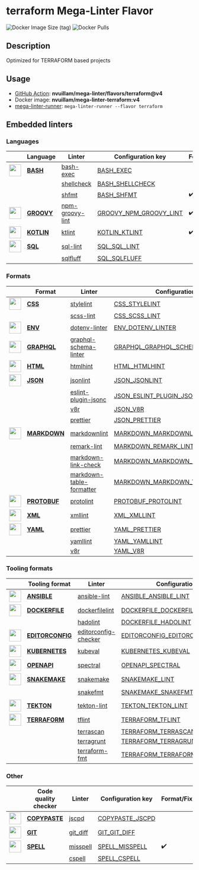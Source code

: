 # terraform Mega-Linter Flavor

![Docker Image Size (tag)](https://img.shields.io/docker/image-size/nvuillam/mega-linter-terraform/v4)
![Docker Pulls](https://img.shields.io/docker/pulls/nvuillam/mega-linter-terraform)

## Description

Optimized for TERRAFORM based projects

## Usage

- [GitHub Action](https://nvuillam.github.io/mega-linter/installation/#github-action): **nvuillam/mega-linter/flavors/terraform@v4**
- Docker image: **nvuillam/mega-linter-terraform:v4**
- [mega-linter-runner](https://nvuillam.github.io/mega-linter/mega-linter-runner/): `mega-linter-runner --flavor terraform`

## Embedded linters

### Languages

| <!-- -->                                                                                                                                                          | Language                                                                 | Linter                                                                                        | Configuration key                                                                                    | Format/Fix         |
|-------------------------------------------------------------------------------------------------------------------------------------------------------------------|--------------------------------------------------------------------------|-----------------------------------------------------------------------------------------------|------------------------------------------------------------------------------------------------------|--------------------|
| <img src="https://github.com/nvuillam/mega-linter/raw/master/docs/assets/icons/bash.ico" alt="" height="32px" class="megalinter-icon"></a> <!-- linter-icon -->   | [**BASH**](https://nvuillam.github.io/mega-linter/descriptors/bash/)     | [bash-exec](https://nvuillam.github.io/mega-linter/descriptors/bash_bash_exec/)               | [BASH_EXEC](https://nvuillam.github.io/mega-linter/descriptors/bash_bash_exec/)                      |                    |
| <!-- --> <!-- linter-icon -->                                                                                                                                     |                                                                          | [shellcheck](https://nvuillam.github.io/mega-linter/descriptors/bash_shellcheck/)             | [BASH_SHELLCHECK](https://nvuillam.github.io/mega-linter/descriptors/bash_shellcheck/)               |                    |
| <!-- --> <!-- linter-icon -->                                                                                                                                     |                                                                          | [shfmt](https://nvuillam.github.io/mega-linter/descriptors/bash_shfmt/)                       | [BASH_SHFMT](https://nvuillam.github.io/mega-linter/descriptors/bash_shfmt/)                         | :heavy_check_mark: |
| <img src="https://github.com/nvuillam/mega-linter/raw/master/docs/assets/icons/groovy.ico" alt="" height="32px" class="megalinter-icon"></a> <!-- linter-icon --> | [**GROOVY**](https://nvuillam.github.io/mega-linter/descriptors/groovy/) | [npm-groovy-lint](https://nvuillam.github.io/mega-linter/descriptors/groovy_npm_groovy_lint/) | [GROOVY_NPM_GROOVY_LINT](https://nvuillam.github.io/mega-linter/descriptors/groovy_npm_groovy_lint/) | :heavy_check_mark: |
| <img src="https://github.com/nvuillam/mega-linter/raw/master/docs/assets/icons/kotlin.ico" alt="" height="32px" class="megalinter-icon"></a> <!-- linter-icon --> | [**KOTLIN**](https://nvuillam.github.io/mega-linter/descriptors/kotlin/) | [ktlint](https://nvuillam.github.io/mega-linter/descriptors/kotlin_ktlint/)                   | [KOTLIN_KTLINT](https://nvuillam.github.io/mega-linter/descriptors/kotlin_ktlint/)                   | :heavy_check_mark: |
| <img src="https://github.com/nvuillam/mega-linter/raw/master/docs/assets/icons/sql.ico" alt="" height="32px" class="megalinter-icon"></a> <!-- linter-icon -->    | [**SQL**](https://nvuillam.github.io/mega-linter/descriptors/sql/)       | [sql-lint](https://nvuillam.github.io/mega-linter/descriptors/sql_sql_lint/)                  | [SQL_SQL_LINT](https://nvuillam.github.io/mega-linter/descriptors/sql_sql_lint/)                     |                    |
| <!-- --> <!-- linter-icon -->                                                                                                                                     |                                                                          | [sqlfluff](https://nvuillam.github.io/mega-linter/descriptors/sql_sqlfluff/)                  | [SQL_SQLFLUFF](https://nvuillam.github.io/mega-linter/descriptors/sql_sqlfluff/)                     |                    |

### Formats

| <!-- -->                                                                                                                                                            | Format                                                                       | Linter                                                                                                            | Configuration key                                                                                                          | Format/Fix         |
|---------------------------------------------------------------------------------------------------------------------------------------------------------------------|------------------------------------------------------------------------------|-------------------------------------------------------------------------------------------------------------------|----------------------------------------------------------------------------------------------------------------------------|--------------------|
| <img src="https://github.com/nvuillam/mega-linter/raw/master/docs/assets/icons/css.ico" alt="" height="32px" class="megalinter-icon"></a> <!-- linter-icon -->      | [**CSS**](https://nvuillam.github.io/mega-linter/descriptors/css/)           | [stylelint](https://nvuillam.github.io/mega-linter/descriptors/css_stylelint/)                                    | [CSS_STYLELINT](https://nvuillam.github.io/mega-linter/descriptors/css_stylelint/)                                         | :heavy_check_mark: |
| <!-- --> <!-- linter-icon -->                                                                                                                                       |                                                                              | [scss-lint](https://nvuillam.github.io/mega-linter/descriptors/css_scss_lint/)                                    | [CSS_SCSS_LINT](https://nvuillam.github.io/mega-linter/descriptors/css_scss_lint/)                                         |                    |
| <img src="https://github.com/nvuillam/mega-linter/raw/master/docs/assets/icons/env.ico" alt="" height="32px" class="megalinter-icon"></a> <!-- linter-icon -->      | [**ENV**](https://nvuillam.github.io/mega-linter/descriptors/env/)           | [dotenv-linter](https://nvuillam.github.io/mega-linter/descriptors/env_dotenv_linter/)                            | [ENV_DOTENV_LINTER](https://nvuillam.github.io/mega-linter/descriptors/env_dotenv_linter/)                                 | :heavy_check_mark: |
| <img src="https://github.com/nvuillam/mega-linter/raw/master/docs/assets/icons/graphql.ico" alt="" height="32px" class="megalinter-icon"></a> <!-- linter-icon -->  | [**GRAPHQL**](https://nvuillam.github.io/mega-linter/descriptors/graphql/)   | [graphql-schema-linter](https://nvuillam.github.io/mega-linter/descriptors/graphql_graphql_schema_linter/)        | [GRAPHQL_GRAPHQL_SCHEMA_LINTER](https://nvuillam.github.io/mega-linter/descriptors/graphql_graphql_schema_linter/)         |                    |
| <img src="https://github.com/nvuillam/mega-linter/raw/master/docs/assets/icons/html.ico" alt="" height="32px" class="megalinter-icon"></a> <!-- linter-icon -->     | [**HTML**](https://nvuillam.github.io/mega-linter/descriptors/html/)         | [htmlhint](https://nvuillam.github.io/mega-linter/descriptors/html_htmlhint/)                                     | [HTML_HTMLHINT](https://nvuillam.github.io/mega-linter/descriptors/html_htmlhint/)                                         |                    |
| <img src="https://github.com/nvuillam/mega-linter/raw/master/docs/assets/icons/json.ico" alt="" height="32px" class="megalinter-icon"></a> <!-- linter-icon -->     | [**JSON**](https://nvuillam.github.io/mega-linter/descriptors/json/)         | [jsonlint](https://nvuillam.github.io/mega-linter/descriptors/json_jsonlint/)                                     | [JSON_JSONLINT](https://nvuillam.github.io/mega-linter/descriptors/json_jsonlint/)                                         |                    |
| <!-- --> <!-- linter-icon -->                                                                                                                                       |                                                                              | [eslint-plugin-jsonc](https://nvuillam.github.io/mega-linter/descriptors/json_eslint_plugin_jsonc/)               | [JSON_ESLINT_PLUGIN_JSONC](https://nvuillam.github.io/mega-linter/descriptors/json_eslint_plugin_jsonc/)                   | :heavy_check_mark: |
| <!-- --> <!-- linter-icon -->                                                                                                                                       |                                                                              | [v8r](https://nvuillam.github.io/mega-linter/descriptors/json_v8r/)                                               | [JSON_V8R](https://nvuillam.github.io/mega-linter/descriptors/json_v8r/)                                                   |                    |
| <!-- --> <!-- linter-icon -->                                                                                                                                       |                                                                              | [prettier](https://nvuillam.github.io/mega-linter/descriptors/json_prettier/)                                     | [JSON_PRETTIER](https://nvuillam.github.io/mega-linter/descriptors/json_prettier/)                                         | :heavy_check_mark: |
| <img src="https://github.com/nvuillam/mega-linter/raw/master/docs/assets/icons/markdown.ico" alt="" height="32px" class="megalinter-icon"></a> <!-- linter-icon --> | [**MARKDOWN**](https://nvuillam.github.io/mega-linter/descriptors/markdown/) | [markdownlint](https://nvuillam.github.io/mega-linter/descriptors/markdown_markdownlint/)                         | [MARKDOWN_MARKDOWNLINT](https://nvuillam.github.io/mega-linter/descriptors/markdown_markdownlint/)                         | :heavy_check_mark: |
| <!-- --> <!-- linter-icon -->                                                                                                                                       |                                                                              | [remark-lint](https://nvuillam.github.io/mega-linter/descriptors/markdown_remark_lint/)                           | [MARKDOWN_REMARK_LINT](https://nvuillam.github.io/mega-linter/descriptors/markdown_remark_lint/)                           | :heavy_check_mark: |
| <!-- --> <!-- linter-icon -->                                                                                                                                       |                                                                              | [markdown-link-check](https://nvuillam.github.io/mega-linter/descriptors/markdown_markdown_link_check/)           | [MARKDOWN_MARKDOWN_LINK_CHECK](https://nvuillam.github.io/mega-linter/descriptors/markdown_markdown_link_check/)           |                    |
| <!-- --> <!-- linter-icon -->                                                                                                                                       |                                                                              | [markdown-table-formatter](https://nvuillam.github.io/mega-linter/descriptors/markdown_markdown_table_formatter/) | [MARKDOWN_MARKDOWN_TABLE_FORMATTER](https://nvuillam.github.io/mega-linter/descriptors/markdown_markdown_table_formatter/) | :heavy_check_mark: |
| <img src="https://github.com/nvuillam/mega-linter/raw/master/docs/assets/icons/protobuf.ico" alt="" height="32px" class="megalinter-icon"></a> <!-- linter-icon --> | [**PROTOBUF**](https://nvuillam.github.io/mega-linter/descriptors/protobuf/) | [protolint](https://nvuillam.github.io/mega-linter/descriptors/protobuf_protolint/)                               | [PROTOBUF_PROTOLINT](https://nvuillam.github.io/mega-linter/descriptors/protobuf_protolint/)                               | :heavy_check_mark: |
| <img src="https://github.com/nvuillam/mega-linter/raw/master/docs/assets/icons/xml.ico" alt="" height="32px" class="megalinter-icon"></a> <!-- linter-icon -->      | [**XML**](https://nvuillam.github.io/mega-linter/descriptors/xml/)           | [xmllint](https://nvuillam.github.io/mega-linter/descriptors/xml_xmllint/)                                        | [XML_XMLLINT](https://nvuillam.github.io/mega-linter/descriptors/xml_xmllint/)                                             |                    |
| <img src="https://github.com/nvuillam/mega-linter/raw/master/docs/assets/icons/yaml.ico" alt="" height="32px" class="megalinter-icon"></a> <!-- linter-icon -->     | [**YAML**](https://nvuillam.github.io/mega-linter/descriptors/yaml/)         | [prettier](https://nvuillam.github.io/mega-linter/descriptors/yaml_prettier/)                                     | [YAML_PRETTIER](https://nvuillam.github.io/mega-linter/descriptors/yaml_prettier/)                                         | :heavy_check_mark: |
| <!-- --> <!-- linter-icon -->                                                                                                                                       |                                                                              | [yamllint](https://nvuillam.github.io/mega-linter/descriptors/yaml_yamllint/)                                     | [YAML_YAMLLINT](https://nvuillam.github.io/mega-linter/descriptors/yaml_yamllint/)                                         |                    |
| <!-- --> <!-- linter-icon -->                                                                                                                                       |                                                                              | [v8r](https://nvuillam.github.io/mega-linter/descriptors/yaml_v8r/)                                               | [YAML_V8R](https://nvuillam.github.io/mega-linter/descriptors/yaml_v8r/)                                                   |                    |

### Tooling formats

| <!-- -->                                                                                                                                                                | Tooling format                                                                       | Linter                                                                                                        | Configuration key                                                                                                          | Format/Fix         |
|-------------------------------------------------------------------------------------------------------------------------------------------------------------------------|--------------------------------------------------------------------------------------|---------------------------------------------------------------------------------------------------------------|----------------------------------------------------------------------------------------------------------------------------|--------------------|
| <img src="https://github.com/nvuillam/mega-linter/raw/master/docs/assets/icons/ansible.ico" alt="" height="32px" class="megalinter-icon"></a> <!-- linter-icon -->      | [**ANSIBLE**](https://nvuillam.github.io/mega-linter/descriptors/ansible/)           | [ansible-lint](https://nvuillam.github.io/mega-linter/descriptors/ansible_ansible_lint/)                      | [ANSIBLE_ANSIBLE_LINT](https://nvuillam.github.io/mega-linter/descriptors/ansible_ansible_lint/)                           |                    |
| <img src="https://github.com/nvuillam/mega-linter/raw/master/docs/assets/icons/dockerfile.ico" alt="" height="32px" class="megalinter-icon"></a> <!-- linter-icon -->   | [**DOCKERFILE**](https://nvuillam.github.io/mega-linter/descriptors/dockerfile/)     | [dockerfilelint](https://nvuillam.github.io/mega-linter/descriptors/dockerfile_dockerfilelint/)               | [DOCKERFILE_DOCKERFILELINT](https://nvuillam.github.io/mega-linter/descriptors/dockerfile_dockerfilelint/)                 |                    |
| <!-- --> <!-- linter-icon -->                                                                                                                                           |                                                                                      | [hadolint](https://nvuillam.github.io/mega-linter/descriptors/dockerfile_hadolint/)                           | [DOCKERFILE_HADOLINT](https://nvuillam.github.io/mega-linter/descriptors/dockerfile_hadolint/)                             |                    |
| <img src="https://github.com/nvuillam/mega-linter/raw/master/docs/assets/icons/editorconfig.ico" alt="" height="32px" class="megalinter-icon"></a> <!-- linter-icon --> | [**EDITORCONFIG**](https://nvuillam.github.io/mega-linter/descriptors/editorconfig/) | [editorconfig-checker](https://nvuillam.github.io/mega-linter/descriptors/editorconfig_editorconfig_checker/) | [EDITORCONFIG_EDITORCONFIG_CHECKER](https://nvuillam.github.io/mega-linter/descriptors/editorconfig_editorconfig_checker/) |                    |
| <img src="https://github.com/nvuillam/mega-linter/raw/master/docs/assets/icons/kubernetes.ico" alt="" height="32px" class="megalinter-icon"></a> <!-- linter-icon -->   | [**KUBERNETES**](https://nvuillam.github.io/mega-linter/descriptors/kubernetes/)     | [kubeval](https://nvuillam.github.io/mega-linter/descriptors/kubernetes_kubeval/)                             | [KUBERNETES_KUBEVAL](https://nvuillam.github.io/mega-linter/descriptors/kubernetes_kubeval/)                               |                    |
| <img src="https://github.com/nvuillam/mega-linter/raw/master/docs/assets/icons/openapi.ico" alt="" height="32px" class="megalinter-icon"></a> <!-- linter-icon -->      | [**OPENAPI**](https://nvuillam.github.io/mega-linter/descriptors/openapi/)           | [spectral](https://nvuillam.github.io/mega-linter/descriptors/openapi_spectral/)                              | [OPENAPI_SPECTRAL](https://nvuillam.github.io/mega-linter/descriptors/openapi_spectral/)                                   |                    |
| <img src="https://github.com/nvuillam/mega-linter/raw/master/docs/assets/icons/snakemake.ico" alt="" height="32px" class="megalinter-icon"></a> <!-- linter-icon -->    | [**SNAKEMAKE**](https://nvuillam.github.io/mega-linter/descriptors/snakemake/)       | [snakemake](https://nvuillam.github.io/mega-linter/descriptors/snakemake_snakemake/)                          | [SNAKEMAKE_LINT](https://nvuillam.github.io/mega-linter/descriptors/snakemake_snakemake/)                                  |                    |
| <!-- --> <!-- linter-icon -->                                                                                                                                           |                                                                                      | [snakefmt](https://nvuillam.github.io/mega-linter/descriptors/snakemake_snakefmt/)                            | [SNAKEMAKE_SNAKEFMT](https://nvuillam.github.io/mega-linter/descriptors/snakemake_snakefmt/)                               | :heavy_check_mark: |
| <img src="https://github.com/nvuillam/mega-linter/raw/master/docs/assets/icons/tekton.ico" alt="" height="32px" class="megalinter-icon"></a> <!-- linter-icon -->       | [**TEKTON**](https://nvuillam.github.io/mega-linter/descriptors/tekton/)             | [tekton-lint](https://nvuillam.github.io/mega-linter/descriptors/tekton_tekton_lint/)                         | [TEKTON_TEKTON_LINT](https://nvuillam.github.io/mega-linter/descriptors/tekton_tekton_lint/)                               |                    |
| <img src="https://github.com/nvuillam/mega-linter/raw/master/docs/assets/icons/terraform.ico" alt="" height="32px" class="megalinter-icon"></a> <!-- linter-icon -->    | [**TERRAFORM**](https://nvuillam.github.io/mega-linter/descriptors/terraform/)       | [tflint](https://nvuillam.github.io/mega-linter/descriptors/terraform_tflint/)                                | [TERRAFORM_TFLINT](https://nvuillam.github.io/mega-linter/descriptors/terraform_tflint/)                                   |                    |
| <!-- --> <!-- linter-icon -->                                                                                                                                           |                                                                                      | [terrascan](https://nvuillam.github.io/mega-linter/descriptors/terraform_terrascan/)                          | [TERRAFORM_TERRASCAN](https://nvuillam.github.io/mega-linter/descriptors/terraform_terrascan/)                             |                    |
| <!-- --> <!-- linter-icon -->                                                                                                                                           |                                                                                      | [terragrunt](https://nvuillam.github.io/mega-linter/descriptors/terraform_terragrunt/)                        | [TERRAFORM_TERRAGRUNT](https://nvuillam.github.io/mega-linter/descriptors/terraform_terragrunt/)                           |                    |
| <!-- --> <!-- linter-icon -->                                                                                                                                           |                                                                                      | [terraform-fmt](https://nvuillam.github.io/mega-linter/descriptors/terraform_terraform_fmt/)                  | [TERRAFORM_TERRAFORM_FMT](https://nvuillam.github.io/mega-linter/descriptors/terraform_terraform_fmt/)                     | :heavy_check_mark: |

### Other

| <!-- -->                                                                                                                                                             | Code quality checker                                                           | Linter                                                                         | Configuration key                                                                      | Format/Fix         |
|----------------------------------------------------------------------------------------------------------------------------------------------------------------------|--------------------------------------------------------------------------------|--------------------------------------------------------------------------------|----------------------------------------------------------------------------------------|--------------------|
| <img src="https://github.com/nvuillam/mega-linter/raw/master/docs/assets/icons/copypaste.ico" alt="" height="32px" class="megalinter-icon"></a> <!-- linter-icon --> | [**COPYPASTE**](https://nvuillam.github.io/mega-linter/descriptors/copypaste/) | [jscpd](https://nvuillam.github.io/mega-linter/descriptors/copypaste_jscpd/)   | [COPYPASTE_JSCPD](https://nvuillam.github.io/mega-linter/descriptors/copypaste_jscpd/) |                    |
| <img src="https://github.com/nvuillam/mega-linter/raw/master/docs/assets/icons/git.ico" alt="" height="32px" class="megalinter-icon"></a> <!-- linter-icon -->       | [**GIT**](https://nvuillam.github.io/mega-linter/descriptors/git/)             | [git_diff](https://nvuillam.github.io/mega-linter/descriptors/git_git_diff/)   | [GIT_GIT_DIFF](https://nvuillam.github.io/mega-linter/descriptors/git_git_diff/)       |                    |
| <img src="https://github.com/nvuillam/mega-linter/raw/master/docs/assets/icons/spell.ico" alt="" height="32px" class="megalinter-icon"></a> <!-- linter-icon -->     | [**SPELL**](https://nvuillam.github.io/mega-linter/descriptors/spell/)         | [misspell](https://nvuillam.github.io/mega-linter/descriptors/spell_misspell/) | [SPELL_MISSPELL](https://nvuillam.github.io/mega-linter/descriptors/spell_misspell/)   | :heavy_check_mark: |
| <!-- --> <!-- linter-icon -->                                                                                                                                        |                                                                                | [cspell](https://nvuillam.github.io/mega-linter/descriptors/spell_cspell/)     | [SPELL_CSPELL](https://nvuillam.github.io/mega-linter/descriptors/spell_cspell/)       |                    |

